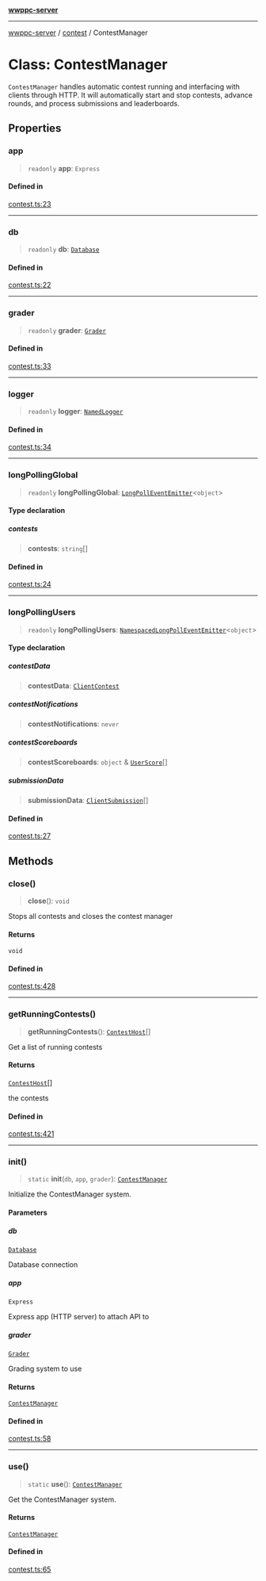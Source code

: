 [**wwppc-server**](../../README.md)

***

[wwppc-server](../../modules.md) / [contest](../README.md) / ContestManager

# Class: ContestManager

`ContestManager` handles automatic contest running and interfacing with clients through HTTP.
It will automatically start and stop contests, advance rounds, and process submissions and leaderboards.

## Properties

### app

> `readonly` **app**: `Express`

#### Defined in

[contest.ts:23](https://github.com/WWPPC/WWPPC-server/blob/ee3abdd1c71a13a423c7eb75f79ad6723d0eebfc/src/contest.ts#L23)

***

### db

> `readonly` **db**: [`Database`](../../database/classes/Database.md)

#### Defined in

[contest.ts:22](https://github.com/WWPPC/WWPPC-server/blob/ee3abdd1c71a13a423c7eb75f79ad6723d0eebfc/src/contest.ts#L22)

***

### grader

> `readonly` **grader**: [`Grader`](../../grader/classes/Grader.md)

#### Defined in

[contest.ts:33](https://github.com/WWPPC/WWPPC-server/blob/ee3abdd1c71a13a423c7eb75f79ad6723d0eebfc/src/contest.ts#L33)

***

### logger

> `readonly` **logger**: [`NamedLogger`](../../log/classes/NamedLogger.md)

#### Defined in

[contest.ts:34](https://github.com/WWPPC/WWPPC-server/blob/ee3abdd1c71a13a423c7eb75f79ad6723d0eebfc/src/contest.ts#L34)

***

### longPollingGlobal

> `readonly` **longPollingGlobal**: [`LongPollEventEmitter`](../../netUtil/classes/LongPollEventEmitter.md)\<`object`\>

#### Type declaration

##### contests

> **contests**: `string`[]

#### Defined in

[contest.ts:24](https://github.com/WWPPC/WWPPC-server/blob/ee3abdd1c71a13a423c7eb75f79ad6723d0eebfc/src/contest.ts#L24)

***

### longPollingUsers

> `readonly` **longPollingUsers**: [`NamespacedLongPollEventEmitter`](../../netUtil/classes/NamespacedLongPollEventEmitter.md)\<`object`\>

#### Type declaration

##### contestData

> **contestData**: [`ClientContest`](../../api/type-aliases/ClientContest.md)

##### contestNotifications

> **contestNotifications**: `never`

##### contestScoreboards

> **contestScoreboards**: `object` & [`UserScore`](../../scorer/type-aliases/UserScore.md)[]

##### submissionData

> **submissionData**: [`ClientSubmission`](../../api/type-aliases/ClientSubmission.md)[]

#### Defined in

[contest.ts:27](https://github.com/WWPPC/WWPPC-server/blob/ee3abdd1c71a13a423c7eb75f79ad6723d0eebfc/src/contest.ts#L27)

## Methods

### close()

> **close**(): `void`

Stops all contests and closes the contest manager

#### Returns

`void`

#### Defined in

[contest.ts:428](https://github.com/WWPPC/WWPPC-server/blob/ee3abdd1c71a13a423c7eb75f79ad6723d0eebfc/src/contest.ts#L428)

***

### getRunningContests()

> **getRunningContests**(): [`ContestHost`](ContestHost.md)[]

Get a list of running contests

#### Returns

[`ContestHost`](ContestHost.md)[]

the contests

#### Defined in

[contest.ts:421](https://github.com/WWPPC/WWPPC-server/blob/ee3abdd1c71a13a423c7eb75f79ad6723d0eebfc/src/contest.ts#L421)

***

### init()

> `static` **init**(`db`, `app`, `grader`): [`ContestManager`](ContestManager.md)

Initialize the ContestManager system.

#### Parameters

##### db

[`Database`](../../database/classes/Database.md)

Database connection

##### app

`Express`

Express app (HTTP server) to attach API to

##### grader

[`Grader`](../../grader/classes/Grader.md)

Grading system to use

#### Returns

[`ContestManager`](ContestManager.md)

#### Defined in

[contest.ts:58](https://github.com/WWPPC/WWPPC-server/blob/ee3abdd1c71a13a423c7eb75f79ad6723d0eebfc/src/contest.ts#L58)

***

### use()

> `static` **use**(): [`ContestManager`](ContestManager.md)

Get the ContestManager system.

#### Returns

[`ContestManager`](ContestManager.md)

#### Defined in

[contest.ts:65](https://github.com/WWPPC/WWPPC-server/blob/ee3abdd1c71a13a423c7eb75f79ad6723d0eebfc/src/contest.ts#L65)
